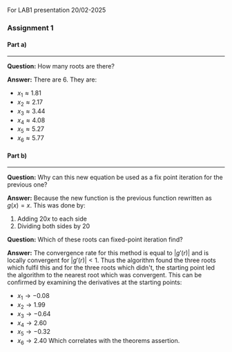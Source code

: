 For LAB1 presentation 20/02-2025

### Assignment 1
#### Part a)
---
**Question:** How many roots are there?

**Answer:** There are 6. They are:
-  $x_1 ≈ 1.81$
- $x_2 ≈ 2.17$
- $x_3 ≈ 3.44$
- $x_4 ≈ 4.08$
- $x_5 ≈ 5.27$
- $x_6 ≈ 5.77$


#### Part b)
---
**Question:** Why can this new equation be used as a fix point iteration for the previous one?

**Answer:** Because the new function is the previous function rewritten as $g(x) = x$. This was done by:
1. Adding $20x$ to each side
2. Dividing both sides by $20$


**Question:** Which of these roots can fixed-point iteration find?

**Answer:** The convergence rate for this method is equal to $|g'(r)|$ and is locally convergent for $|g'(r)| < 1$. Thus the algorithm found the three roots which fulfil this and for the three roots which didn't, the starting point led the algorithm to the nearest root which was
convergent. This can be confirmed by examining the derivatives at the starting points:
- $x_1 \rightarrow -0.08$
- $x_2 \rightarrow 1.99$
- $x_3 \rightarrow -0.64$
- $x_4 \rightarrow 2.60$
- $x_5 \rightarrow -0.32$
- $x_6 \rightarrow  2.40$
Which correlates with the theorems assertion.
